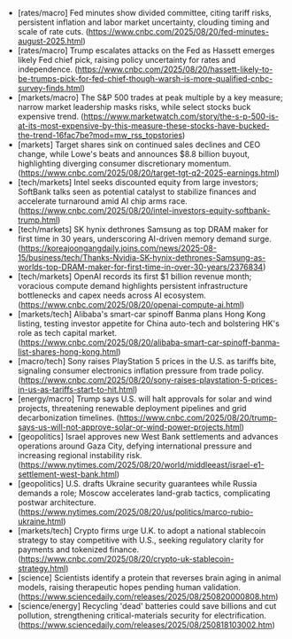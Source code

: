 - [rates/macro] Fed minutes show divided committee, citing tariff risks, persistent inflation and labor market uncertainty, clouding timing and scale of rate cuts. (https://www.cnbc.com/2025/08/20/fed-minutes-august-2025.html)
- [rates/macro] Trump escalates attacks on the Fed as Hassett emerges likely Fed chief pick, raising policy uncertainty for rates and independence. (https://www.cnbc.com/2025/08/20/hassett-likely-to-be-trumps-pick-for-fed-chief-though-warsh-is-more-qualified-cnbc-survey-finds.html)
- [markets/macro] The S&P 500 trades at peak multiple by a key measure; narrow market leadership masks risks, while select stocks buck expensive trend. (https://www.marketwatch.com/story/the-s-p-500-is-at-its-most-expensive-by-this-measure-these-stocks-have-bucked-the-trend-16fac7be?mod=mw_rss_topstories)
- [markets] Target shares sink on continued sales declines and CEO change, while Lowe's beats and announces $8.8 billion buyout, highlighting diverging consumer discretionary momentum. (https://www.cnbc.com/2025/08/20/target-tgt-q2-2025-earnings.html)
- [tech/markets] Intel seeks discounted equity from large investors; SoftBank talks seen as potential catalyst to stabilize finances and accelerate turnaround amid AI chip arms race. (https://www.cnbc.com/2025/08/20/intel-investors-equity-softbank-trump.html)
- [tech/markets] SK hynix dethrones Samsung as top DRAM maker for first time in 30 years, underscoring AI-driven memory demand surge. (https://koreajoongangdaily.joins.com/news/2025-08-15/business/tech/Thanks-Nvidia-SK-hynix-dethrones-Samsung-as-worlds-top-DRAM-maker-for-first-time-in-over-30-years/2376834)
- [tech/markets] OpenAI records its first $1 billion revenue month; voracious compute demand highlights persistent infrastructure bottlenecks and capex needs across AI ecosystem. (https://www.cnbc.com/2025/08/20/openai-compute-ai.html)
- [markets/tech] Alibaba's smart-car spinoff Banma plans Hong Kong listing, testing investor appetite for China auto-tech and bolstering HK's role as tech capital market. (https://www.cnbc.com/2025/08/20/alibaba-smart-car-spinoff-banma-list-shares-hong-kong.html)
- [macro/tech] Sony raises PlayStation 5 prices in the U.S. as tariffs bite, signaling consumer electronics inflation pressure from trade policy. (https://www.cnbc.com/2025/08/20/sony-raises-playstation-5-prices-in-us-as-tariffs-start-to-hit.html)
- [energy/macro] Trump says U.S. will halt approvals for solar and wind projects, threatening renewable deployment pipelines and grid decarbonization timelines. (https://www.cnbc.com/2025/08/20/trump-says-us-will-not-approve-solar-or-wind-power-projects.html)
- [geopolitics] Israel approves new West Bank settlements and advances operations around Gaza City, defying international pressure and increasing regional instability risk. (https://www.nytimes.com/2025/08/20/world/middleeast/israel-e1-settlement-west-bank.html)
- [geopolitics] U.S. drafts Ukraine security guarantees while Russia demands a role; Moscow accelerates land-grab tactics, complicating postwar architecture. (https://www.nytimes.com/2025/08/20/us/politics/marco-rubio-ukraine.html)
- [markets/tech] Crypto firms urge U.K. to adopt a national stablecoin strategy to stay competitive with U.S., seeking regulatory clarity for payments and tokenized finance. (https://www.cnbc.com/2025/08/20/crypto-uk-stablecoin-strategy.html)
- [science] Scientists identify a protein that reverses brain aging in animal models, raising therapeutic hopes pending human validation. (https://www.sciencedaily.com/releases/2025/08/250820000808.htm)
- [science/energy] Recycling 'dead' batteries could save billions and cut pollution, strengthening critical-materials security for electrification. (https://www.sciencedaily.com/releases/2025/08/250818103002.htm)